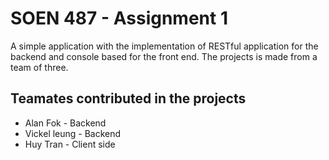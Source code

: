 # SOEN 487 - Assignment 1

A simple application with the implementation of RESTful application for the backend and console based for the front end. The projects is made from a team of three. 
## Teamates contributed in the projects 
* Alan Fok - Backend
* Vickel leung - Backend
* Huy Tran - Client side

